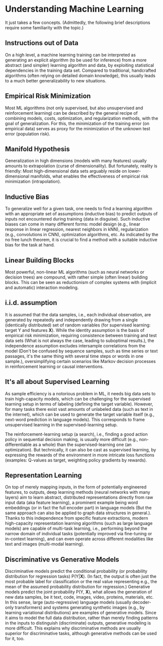 # Understanding Machine Learning

It just takes a few concepts. (Admittedly, the following brief descriptions require some familiarity with the topic.)

## Instructions out of Data

On a high level, a machine learning training can be interpreted as generating an explicit algorithm (to be used for inference) from a more abstract (and simpler) learning algorithm and data, by exploiting statistical dependencies in the training data set. Compared to traditional, handcrafted algorithms (often relying on detailed domain knowledge), this usually leads to a much better generalizability to new situations.

## Empirical Risk Minimization

Most ML algorithms (not only supervised, but also unsupervised and reinforcement learning) can be described by the general recipe of combining models, costs, optimization, and regularization methods, with the goal of generalization. For this, the minimization of the training error (on empirical data) serves as proxy for the minimization of the unknown test error (population risk).

## Manifold Hypothesis

Generalization in high dimensions (models with many features) usually amounts to extrapolation (curse of dimensionality). But fortunately, reality is friendly: Most high-dimensional data sets arguably reside on lower-dimensional manifolds, what enables the effectiveness of empirical risk minimization (intrapolation).

## Inductive Bias

To generalize well for a given task, one needs to find a learning algorithm with an appropriate set of assumptions (inductive bias) to predict outputs of inputs not encountered during training (data in disguise). Such inductive biases can come in many different forms: model design (e.g., linear response in linear regression, nearest neighbors in kNN), regularization (e.g., convolutions in CNN), optimization algorithms, etc. As indicated by the no free lunch theorem, it is crucial to find a method with a suitable inductive bias for the task at hand.

## Linear Building Blocks

Most powerful, non-linear ML algorithms (such as neural networks or decision trees) are compound, with rather simple (often linear) building blocks. This can be seen as reductionism of complex systems with (implicit and automatic) interaction modeling.

## i.i.d. assumption

It is assumed that the data samples, i.e., each individual observation, are generated by repeatedly and independently drawing from a single (identically distributed) set of random variables (for supervised learning: target Y and features **X**). While the identity assumption is the basis of empirical risk minimization, requiring consistence between training and test data sets (What is not always the case, leading to suboptimal results.), the independence assumption excludes intersample correlations from the model (Don't be confused by sequence samples, such as time series or text passages, it's the same thing with several time steps or words in one sample.), oversimplifying certain scenarios like Markov decision processes in reinforcement learning or causal interventions.

## It's all about Supervised Learning

As sample efficiency is a notorious problem in ML, it needs big data sets to train high-capacity models, which can be challenging for the supervised learning setup in terms of labeling (defining the target variable). However, for many tasks there exist vast amounts of unlabeled data (such as text in the internet), which can be used to generate the target variable itself (e.g., next-word prediction in language models). This corresponds to frame unsupervised learning in the supervised-learning setup.

The reinforcement-learning setup (a search), i.e., finding a good action policy in sequential decision making, is usually more difficult (e.g., non-differentiable as a whole) than the supervised-learning one (an optimization). But technically, it can also be cast as supervised learning, by expressing the rewards of the environment in more intricate loss functions (examples: Q-values as target, weighting policy gradients by rewards).

## Representation Learning

On top of merely mapping inputs, in the form of potentially engineered features, to outputs, deep learning methods (neural networks with many layers) aim to learn abstract, distributed representations directly from raw input data (aka feature learning), a prominent example being word embeddings (or in fact the full encoder part) in language models (But the same approach can also be applied to graph data structures in general.). Thanks to this independence from specific feature extractions, modern high-capacity representation learning algorithms (such as large language models) are capable of multi-task learning, i.e., performing beyond the narrow domain of individual tasks (potentially improved via fine-tuning or in-context learning), and can even operate across different modalities like text and images (multi-modal learning).

## Discriminative vs Generative Models

Discriminative models predict the conditional probability (or probability distribution for regression tasks) P(Y|**X**). (In fact, the output is often just the most probable label for classification or the real value representing e.g., the mean of the assumed probability distribution for regression.) Generative models predict the joint probability P(Y, **X**), what allows the generation of new data samples, be it text, code, images, video, proteins, materials, etc. In this sense, large (auto-regressive) language models (usually decoder-only transformers) and systems generating synthetic images (e.g., by learning variational distributions) are examples of generative models. Since it aims to model the full data distribution, rather than merely finding patterns in the inputs to distinguish (discriminate) outputs, generative modeling is more difficult. This explains why discriminative methods are usually superior for discriminative tasks, although generative methods can be used for it, too.
